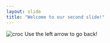 ```yaml
---
layout: slide
title: "Welcome to our second slide!"
---
```

![croc](https://user-images.githubusercontent.com/46729757/123996127-03b1aa00-d99d-11eb-8594-75fa875d8f62.jpg)
Use the left arrow to go back!
